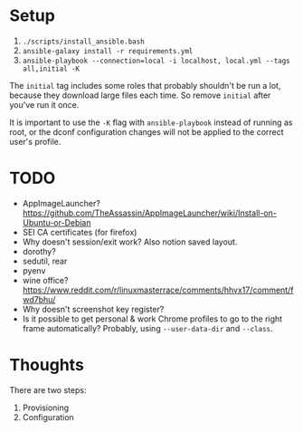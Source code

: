 # Setup

1. `./scripts/install_ansible.bash`
2. `ansible-galaxy install -r requirements.yml`
3. `ansible-playbook --connection=local -i localhost, local.yml --tags all,initial -K`

The `initial` tag includes some roles that probably shouldn't be run a lot,
because they download large files each time.  So remove `initial` after you've
run it once.

It is important to use the `-K` flag with `ansible-playbook` instead of running
as root, or the dconf configuration changes will not be applied to the correct
user's profile.

# TODO

* AppImageLauncher? https://github.com/TheAssassin/AppImageLauncher/wiki/Install-on-Ubuntu-or-Debian
* SEI CA certificates (for firefox)
* Why doesn't session/exit work?  Also notion saved layout.
* dorothy?
* sedutil, rear
* pyenv
* wine office? https://www.reddit.com/r/linuxmasterrace/comments/hhvx17/comment/fwd7bhu/
* Why doesn't screenshot key register?
* Is it possible to get personal & work Chrome profiles to go to the right frame
  automatically?  Probably, using `--user-data-dir` and `--class`.

# Thoughts

There are two steps:
1. Provisioning
2. Configuration
 